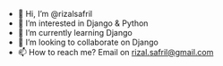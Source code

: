 - 👋 Hi, I’m @rizalsafril
- 👀 I’m interested in Django & Python
- 🌱 I’m currently learning Django
- 💞️ I’m looking to collaborate on Django
- 📫 How to reach me? Email on rizal.safril@gmail.com

<!---
rizalsafril/rizalsafril is a ✨ special ✨ repository because its `README.md` (this file) appears on your GitHub profile.
You can click the Preview link to take a look at your changes.
--->
